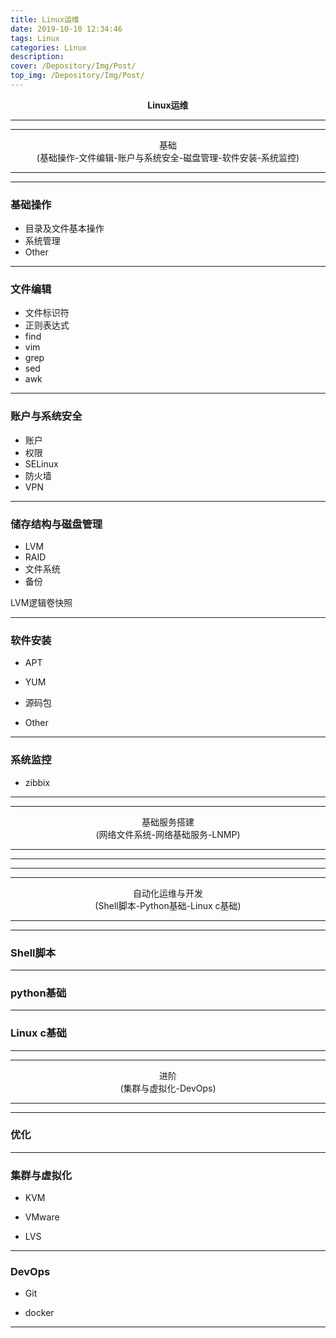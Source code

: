 ```yaml
---
title: Linux运维
date: 2019-10-10 12:34:46
tags: Linux
categories: Linux
description: 
cover: /Depository/Img/Post/
top_img: /Depository/Img/Post/
---
```



**<center>Linux运维</center>**

---
---

<center>基础</center>

<center>(基础操作-文件编辑-账户与系统安全-磁盘管理-软件安装-系统监控)</center>


---
---


### 基础操作

* 目录及文件基本操作
* 系统管理
* Other

---

### 文件编辑

* 文件标识符
* 正则表达式
* find
* vim
* grep
* sed
* awk

---

### 账户与系统安全

* 账户
* 权限
* SELinux
* 防火墙
* VPN

---

### 储存结构与磁盘管理

* LVM
* RAID
* 文件系统
* 备份

LVM逻辑卷快照

---

### 软件安装

* APT

* YUM

* 源码包

* Other

---

### 系统监控


* zibbix

---
---

<center>基础服务搭建</center>

<center>(网络文件系统-网络基础服务-LNMP)</center>

---
---






---
---

<center>自动化运维与开发</center>

<center>(Shell脚本-Python基础-Linux c基础)</center>

---
---

### Shell脚本

---

### python基础

---

### Linux c基础

---

---

<center>进阶</center>

<center>(集群与虚拟化-DevOps)</center>

---
---
### 优化




---

### 集群与虚拟化

* KVM 

* VMware 

* LVS

---

### DevOps

* Git 

* docker

---

